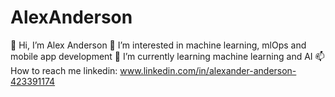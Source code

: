 # AlexAnderson
👋 Hi, I’m Alex Anderson
👀 I’m interested in machine learning, mlOps and mobile app development
🌱 I’m currently learning machine learning and AI
📫 How to reach me linkedin: www.linkedin.com/in/alexander-anderson-423391174
